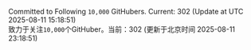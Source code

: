 Committed to Following `10,000` GitHubers. Current: <!-- FOLLOWING_COUNT -->302<!-- FOLLOWING_COUNT --> (Update at UTC <!-- LAST_UPDATED -->2025-08-11 15:18:51<!-- LAST_UPDATED -->)<br>
致力于关注`10,000`个GitHuber。当前：<!-- FOLLOWING_COUNT -->302<!-- FOLLOWING_COUNT --> (更新于北京时间 <!-- LAST_UPDATED_CST -->2025-08-11 23:18:51<!-- LAST_UPDATED_CST -->)
